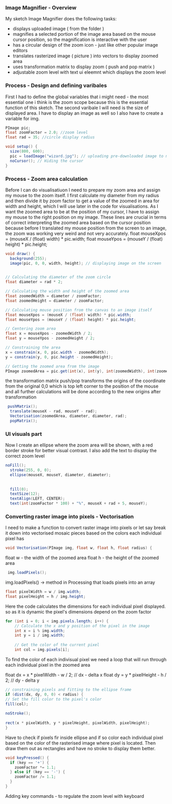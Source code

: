 ### Image Magnifier - Overview 

My sketch Image Magnifier does the following tasks:
- displays uploaded image ( from the folder )
- magnifies a selected portion of the image area based on the mouse cursor position, so the magnification is interactive with the user
- has a circular design of the zoom icon - just like other popular image editors
- translates rasterized image ( picture ) into vectors to display zoomed area
- uses transformation matrix to display zoom ( push and pop matrix ) 
- adjustable zoom level with text ui eleemnt which displays the zoom level

### Process - Design and defining varibales 
First I had to define the global variables that i might need - the most essential one i think is the zoom scope because this is the essential function of this sketch. The 
second varibale I will need is the size of displayed area. I have to display an image as well so I also have to create a variable for img. 

```java
PImage pic;
float zoomFactor = 2.0; //zoom level
float rad = 35; //circle display radius

void setup() {
  size(800, 600); 
  pic = loadImage("wizard.jpg"); // uploading pre-downloaded image to my setup
  noCursor(); // Hiding the cursor
}
```
### Process - Zoom area calculation 

Before I can do visualisatiuon I need to prepare my zoom area and assign my mouse to the zoom itself. I first calculate my diameter from my radius and then divide it by zoom factor to get 
a value of the zoomed in area for width and height, which I will use later in the code for visualisations. As I want the zoomed area to be at the position of my cursor, I have
to assign my mouse to the right position on my image. These lines are crucial in terms of correct interpreting the zoomed area based on the cursor position because before 
I translated my mouse position from the screen to an image, the zoom was working very weird and not very accurately. float mouseXpos = (mouseX / (float) width) * pic.width;
float mouseYpos = (mouseY / (float) height) * pic.height; 


```java
void draw() {
  background(255);
  image(pic, 0, 0, width, height); // displaying image on the screen
  

// Calculating the diameter of the zoom circle
float diameter = rad * 2;

// Calculating the width and height of the zoomed area 
float zoomedWidth = diameter / zoomFactor;
float zoomedHeight = diameter / zoomFactor;

// Calculating mouse position from the canvas to an image itself
float mouseXpos = (mouseX / (float) width) * pic.width;
float mouseYpos = (mouseY / (float) height) * pic.height;

// Centering zoom area
float x = mouseXpos - zoomedWidth / 2;
float y = mouseYpos - zoomedHeight / 2;

// Constraining the area
x = constrain(x, 0, pic.width - zoomedWidth);
y = constrain(y, 0, pic.height - zoomedHeight);

// Getting the zoomed area from the image
PImage zoomedArea = pic.get(int(x), int(y), int(zoomedWidth), int(zoomedHeight));
```

the transformation matrix push/pop transforms the origins of the coordinate from the original 0,0 which is top left corner to the position of the mouse and all further 
calculations will be done according to the new origins after transformation 

```java
 pushMatrix();
  translate(mouseX - rad, mouseY - rad); 
  Vectorisation(zoomedArea, diameter, diameter, rad); 
  popMatrix();
  ```
### UI visuals part

Now I create an ellipse where the zoom area will be shown, with a red border stroke for better visual contrast. I also add the text to display the correct zoom level

```java
noFill();
  stroke(255, 0, 0);
  ellipse(mouseX, mouseY, diameter, diameter);
  
 
  fill(0); 
  textSize(12); 
  textAlign(LEFT, CENTER);
  text(int(zoomFactor * 100) + "%", mouseX + rad + 5, mouseY); 
```

### Converting raster image into pixels - Vectorisation

I need to make a function to convert raster image into pixels or let say break it down into vectorised mosaic pieces based on the colors each individual pixel has 

```java
void Vectorisation(PImage img, float w, float h, float radius) {
```
float w - the width of the zoomed area 
float h - the height of the zoomed area

```java
 img.loadPixels();
```
img.loadPixels() -> method in Processing that loads pixels into an array 

```java
float pixelWidth = w / img.width;
float pixelHeight = h / img.height;
```
Here the code calculates the dimensions for each individual pixel displayed. so as it is dynamic the pixel's dimensions depend on the zoom factor 

```java
for (int i = 0; i < img.pixels.length; i++) {
    // Calculate the x and y position of the pixel in the image
    int x = i % img.width;
    int y = i / img.width;
    
    // Get the color of the current pixel
    int col = img.pixels[i];
```

To find the color of each indivisual pixel we need a loop that will run through each individual pixel in the zoomed area 

float dx = x * pixelWidth - w / 2; // dx - delta x
    float dy = y * pixelHeight - h / 2; // dy - delta y

```java
// constraining pixels and fitting to the ellipse frame
if (dist(dx, dy, 0, 0) < radius) {
// Set the fill color to the pixel's color
fill(col);
      
noStroke();
      
rect(x * pixelWidth, y * pixelHeight, pixelWidth, pixelHeight);
}
```
Have to check if pixels fir inside ellipse and if so color each individual pixel based on the color of the rasterised image where pixel is located. Then draw them out as 
rectangles and have no stroke to display them better. 

```java
void keyPressed() {
  if (key == '+') {
    zoomFactor *= 1.1; 
  } else if (key == '-') {
    zoomFactor /= 1.1; 
  }
}
```
Adding key commands - to regulate the zoom level with keyboard 

